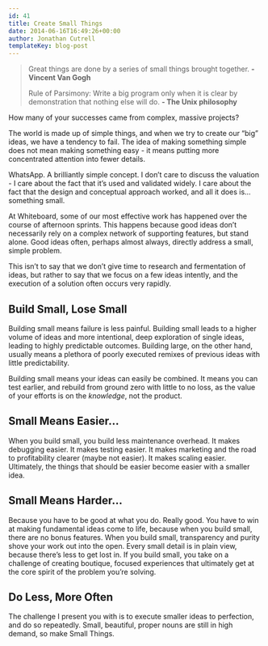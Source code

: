 ```yaml
---
id: 41
title: Create Small Things
date: 2014-06-16T16:49:26+00:00
author: Jonathan Cutrell
templateKey: blog-post
---
```


<blockquote className="large">
<p>Great things are done by a series of small things brought together.
<strong>- Vincent Van Gogh</strong></p>

<p>Rule of Parsimony: Write a big program only when it is clear by demonstration that nothing else will do.
<strong>- The Unix philosophy</strong></p>
</blockquote>

<p>How many of your successes came from complex, massive projects?</p>

<p>The world is made up of simple things, and when we try to create our “big” ideas, we have a tendency to fail. The idea of making something simple does not mean making something easy - it means putting more concentrated attention into fewer details.</p>

<p>WhatsApp. A brilliantly simple concept. I don’t care to discuss the valuation - I care about the fact that it’s used and validated widely. I care about the fact that the design and conceptual approach worked, and all it does is… something small.</p>

<p>At Whiteboard, some of our most effective work has happened over the course of afternoon sprints. This happens because good ideas don’t necessarily rely on a complex network of supporting features, but stand alone. Good ideas often, perhaps almost always, directly address a small, simple problem.</p>

<p>This isn’t to say that we don’t give time to research and fermentation of ideas, but rather to say that we focus on a few ideas intently, and the execution of a solution often occurs very rapidly.</p>

<h2>Build Small, Lose Small</h2>

<p>Building small means failure is less painful. Building small leads to a higher volume of ideas and more intentional, deep exploration of single ideas, leading to highly predictable outcomes. Building large, on the other hand, usually means a plethora of poorly executed remixes of previous ideas with little predictability.</p>

<p>Building small means your ideas can easily be combined. It means you can test earlier, and rebuild from ground zero with little to no loss, as the value of your efforts is on the <em>knowledge</em>, not the product.</p>

<h2>Small Means Easier…</h2>

<p>When you build small, you build less maintenance overhead. It makes debugging easier. It makes testing easier. It makes marketing and the road to profitability clearer (maybe not easier). It makes scaling easier. Ultimately, the things that should be easier become easier with a smaller idea.</p>

<h2>Small Means Harder…</h2>

<p>Because you have to be good at what you do. Really good. You have to win at making fundamental ideas come to life, because when you build small, there are no bonus features. When you build small, transparency and purity shove your work out into the open. Every small detail is in plain view, because there’s less to get lost in. If you build small, you take on a challenge of creating boutique, focused experiences that ultimately get at the core spirit of the problem you’re solving.</p>

<h2>Do Less, More Often</h2>

<p>The challenge I present you with is to execute smaller ideas to perfection, and do so repeatedly. Small, beautiful, proper nouns are still in high demand, so make Small Things.</p>
